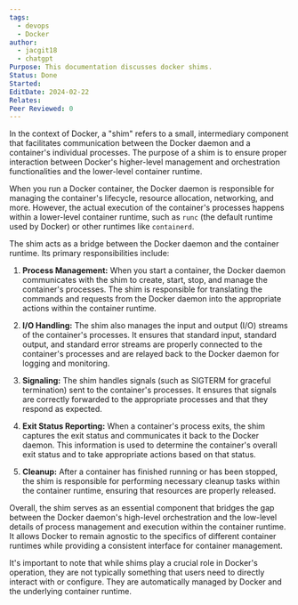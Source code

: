 ```yaml
---
tags:
  - devops
  - Docker
author:
  - jacgit18
  - chatgpt
Purpose: This documentation discusses docker shims.
Status: Done
Started: 
EditDate: 2024-02-22
Relates: 
Peer Reviewed: 0
---
```

In the context of Docker, a "shim" refers to a small, intermediary component that facilitates communication between the Docker daemon and a container's individual processes. The purpose of a shim is to ensure proper interaction between Docker's higher-level management and orchestration functionalities and the lower-level container runtime.

When you run a Docker container, the Docker daemon is responsible for managing the container's lifecycle, resource allocation, networking, and more. However, the actual execution of the container's processes happens within a lower-level container runtime, such as `runc` (the default runtime used by Docker) or other runtimes like `containerd`.

The shim acts as a bridge between the Docker daemon and the container runtime. Its primary responsibilities include:

1. **Process Management:**
   When you start a container, the Docker daemon communicates with the shim to create, start, stop, and manage the container's processes. The shim is responsible for translating the commands and requests from the Docker daemon into the appropriate actions within the container runtime.

2. **I/O Handling:**
   The shim also manages the input and output (I/O) streams of the container's processes. It ensures that standard input, standard output, and standard error streams are properly connected to the container's processes and are relayed back to the Docker daemon for logging and monitoring.

3. **Signaling:**
   The shim handles signals (such as SIGTERM for graceful termination) sent to the container's processes. It ensures that signals are correctly forwarded to the appropriate processes and that they respond as expected.

4. **Exit Status Reporting:**
   When a container's process exits, the shim captures the exit status and communicates it back to the Docker daemon. This information is used to determine the container's overall exit status and to take appropriate actions based on that status.

5. **Cleanup:**
   After a container has finished running or has been stopped, the shim is responsible for performing necessary cleanup tasks within the container runtime, ensuring that resources are properly released.

Overall, the shim serves as an essential component that bridges the gap between the Docker daemon's high-level orchestration and the low-level details of process management and execution within the container runtime. It allows Docker to remain agnostic to the specifics of different container runtimes while providing a consistent interface for container management.

It's important to note that while shims play a crucial role in Docker's operation, they are not typically something that users need to directly interact with or configure. They are automatically managed by Docker and the underlying container runtime.